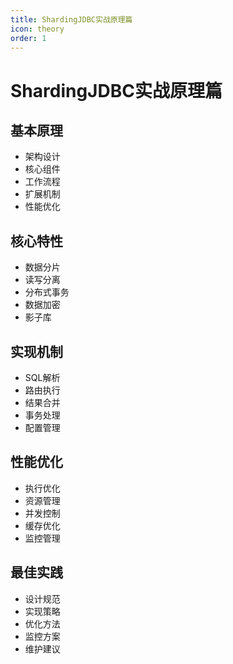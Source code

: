 ```yaml
---
title: ShardingJDBC实战原理篇
icon: theory
order: 1
---
```


# ShardingJDBC实战原理篇

## 基本原理
- 架构设计
- 核心组件
- 工作流程
- 扩展机制
- 性能优化

## 核心特性
- 数据分片
- 读写分离
- 分布式事务
- 数据加密
- 影子库

## 实现机制
- SQL解析
- 路由执行
- 结果合并
- 事务处理
- 配置管理

## 性能优化
- 执行优化
- 资源管理
- 并发控制
- 缓存优化
- 监控管理

## 最佳实践
- 设计规范
- 实现策略
- 优化方法
- 监控方案
- 维护建议
